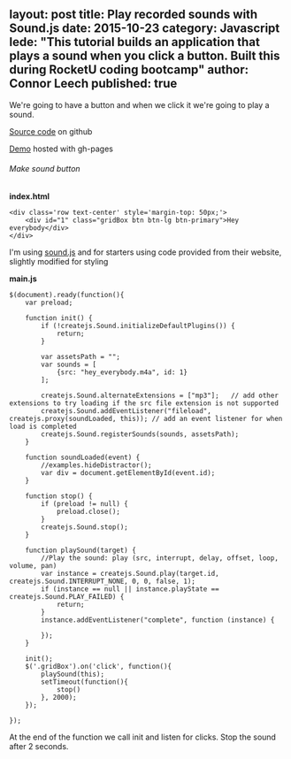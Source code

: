 layout: post
title: Play recorded sounds with Sound.js
date: 2015-10-23
category: Javascript
lede: "This tutorial builds an application that plays a sound when you click a button. Built this during RocketU coding bootcamp"
author: Connor Leech
published: true
---

We're going to have a button and when we click it we're going to play a sound.

[Source code](https://github.com/connor11528/soundboard) on github

[Demo](http://connorleech.info/soundboard/) hosted with gh-pages

###### Make sound button

<b>index.html</b>
```
<div class='row text-center' style='margin-top: 50px;'>
    <div id="1" class="gridBox btn btn-lg btn-primary">Hey everybody</div>
</div>
```

I'm using [sound.js](http://createjs.com/SoundJS) and for starters using code provided from their website, slightly modified for styling

<b>main.js</b>
```
$(document).ready(function(){
	var preload;

	function init() {
		if (!createjs.Sound.initializeDefaultPlugins()) {
			return;
		}

		var assetsPath = "";
		var sounds = [
			{src: "hey_everybody.m4a", id: 1}
		];

		createjs.Sound.alternateExtensions = ["mp3"];	// add other extensions to try loading if the src file extension is not supported
		createjs.Sound.addEventListener("fileload", createjs.proxy(soundLoaded, this)); // add an event listener for when load is completed
		createjs.Sound.registerSounds(sounds, assetsPath);
	}

	function soundLoaded(event) {
		//examples.hideDistractor();
		var div = document.getElementById(event.id);
	}

	function stop() {
		if (preload != null) {
			preload.close();
		}
		createjs.Sound.stop();
	}

	function playSound(target) {
		//Play the sound: play (src, interrupt, delay, offset, loop, volume, pan)
		var instance = createjs.Sound.play(target.id, createjs.Sound.INTERRUPT_NONE, 0, 0, false, 1);
		if (instance == null || instance.playState == createjs.Sound.PLAY_FAILED) {
			return;
		}
		instance.addEventListener("complete", function (instance) {

		});
	}

	init();
	$('.gridBox').on('click', function(){
		playSound(this);
		setTimeout(function(){
			stop()
		}, 2000);
	});

});
```

At the end of the function we call init and listen for clicks. Stop the sound after 2 seconds.